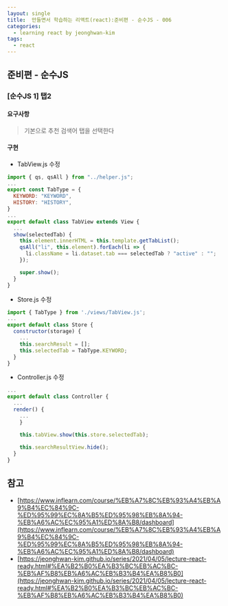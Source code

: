 ```yaml
---
layout: single
title:  만들면서 학습하는 리액트(react):준비편 - 순수JS - 006
categories: 
  - learning react by jeonghwan-kim
tags: 
  - react
---
```


## 준비편 - 순수JS

### [순수JS 1] 탭2

#### 요구사항

> 기본으로 추천 검색어 탭을 선택한다

#### 구현

- TabView.js 수정

```javascript
import { qs, qsAll } from "../helper.js";
...
export const TabType = {
  KEYWORD: "KEYWORD",
  HISTORY: "HISTORY",
}
...
export default class TabView extends View {
  ...
  show(selectedTab) {
    this.element.innerHTML = this.template.getTabList();
    qsAll("li", this.element).forEach(li => {
      li.className = li.dataset.tab === selectedTab ? "active" : "";
    });

    super.show();
  }
}
```

- Store.js 수정

```javascript
import { TabType } from './views/TabView.js';
...
export default class Store {
  constructor(storage) {
    ...
    this.searchResult = [];
    this.selectedTab = TabType.KEYWORD;
  }
}
```

- Controller.js 수정

```javascript
...
export default class Controller {
  ...
  render() {
    ...
    }

    this.tabView.show(this.store.selectedTab);
    
    this.searchResultView.hide();
  }
}
```

## 참고
- [https://www.inflearn.com/course/%EB%A7%8C%EB%93%A4%EB%A9%B4%EC%84%9C-%ED%95%99%EC%8A%B5%ED%95%98%EB%8A%94-%EB%A6%AC%EC%95%A1%ED%8A%B8/dashboard](https://www.inflearn.com/course/%EB%A7%8C%EB%93%A4%EB%A9%B4%EC%84%9C-%ED%95%99%EC%8A%B5%ED%95%98%EB%8A%94-%EB%A6%AC%EC%95%A1%ED%8A%B8/dashboard)
- [https://jeonghwan-kim.github.io/series/2021/04/05/lecture-react-ready.html#%EA%B2%B0%EA%B3%BC%EB%AC%BC-%EB%AF%B8%EB%A6%AC%EB%B3%B4%EA%B8%B0](https://jeonghwan-kim.github.io/series/2021/04/05/lecture-react-ready.html#%EA%B2%B0%EA%B3%BC%EB%AC%BC-%EB%AF%B8%EB%A6%AC%EB%B3%B4%EA%B8%B0)
